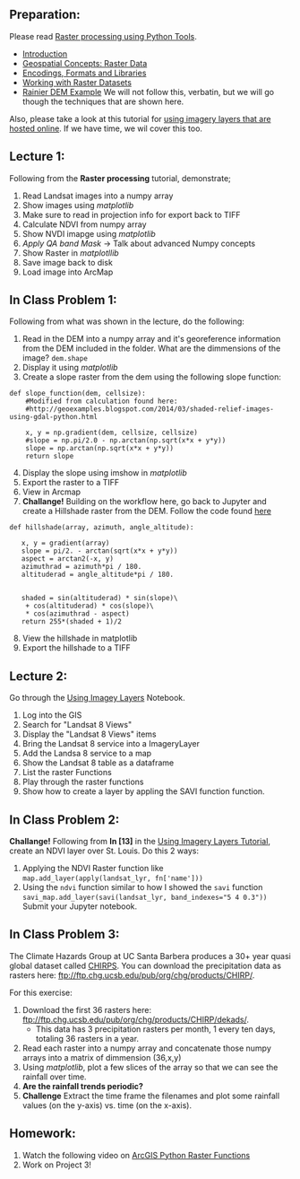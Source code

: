 ## Preparation:
Please read [Raster processing using Python Tools](https://geohackweek.github.io/raster/).
- [Introduction](https://geohackweek.github.io/raster/01-introduction/)
- [Geospatial Concepts: Raster Data](https://geohackweek.github.io/raster/02-rasterconcepts/)
- [Encodings, Formats and Libraries](https://geohackweek.github.io/raster/03-encodingsandformats/)
- [Working with Raster Datasets](https://geohackweek.github.io/raster/04-workingwithrasters/)
- [Rainier DEM Example](https://geohackweek.github.io/raster/06-pygeotools_rainier/)
We will not follow this, verbatin, but we will go though the techniques that are shown here.

Also, please take a look at this tutorial for [using imagery layers that are hosted online](https://developers.arcgis.com/python/guide/using-imagery-layers/). If we have time, we wil cover this too.

## Lecture 1:
Following from the **Raster processing** tutorial, demonstrate;
1. Read Landsat images into a numpy array
2. Show images using *matplotlib*
3. Make sure to read in projection info for export back to TIFF
4. Calculate NDVI from numpy array
5. Show NVDI imapge using *matplotlib*
6. *Apply QA band Mask* -> Talk about advanced Numpy concepts
7. Show Raster in *matplotllib*
8. Save image back to disk
9. Load image into ArcMap

## In Class Problem 1:
Following from what was shown in the lecture, do the following:
1. Read in the DEM into a numpy array and it's georeference information from the DEM included in the folder. What are the dimmensions of the image? ```dem.shape```
2. Display it using *matplotlib*
3. Create a slope raster from the dem using the following slope function:
```
def slope_function(dem, cellsize):
    #Modified from calculation found here:
    #http://geoexamples.blogspot.com/2014/03/shaded-relief-images-using-gdal-python.html

    x, y = np.gradient(dem, cellsize, cellsize)
    #slope = np.pi/2.0 - np.arctan(np.sqrt(x*x + y*y))
    slope = np.arctan(np.sqrt(x*x + y*y))
    return slope
 ```
 4. Display the slope using imshow in *matplotlib*
 5. Export the raster to a TIFF
 6. View in Arcmap
 7. **Challange!** Building on the workflow here, go back to Jupyter and create a Hillshade raster from the DEM. Follow the code found [here](https://github.com/rveciana/geoexamples/blob/master/python/shaded_relief/hillshade.py)
 ```
 def hillshade(array, azimuth, angle_altitude): 
    
    x, y = gradient(array)
    slope = pi/2. - arctan(sqrt(x*x + y*y))
    aspect = arctan2(-x, y)
    azimuthrad = azimuth*pi / 180.
    altituderad = angle_altitude*pi / 180.
     
 
    shaded = sin(altituderad) * sin(slope)\
     + cos(altituderad) * cos(slope)\
     * cos(azimuthrad - aspect)
    return 255*(shaded + 1)/2
 ```
 8. View the hillshade in matplotlib
 9. Export the hillshade to a TIFF
 
## Lecture 2:
Go through the [Using Imagey Layers](https://developers.arcgis.com/python/guide/using-imagery-layers/) Notebook.
1. Log into the GIS
2. Search for "Landsat 8 Views"
3. Display the "Landsat 8 Views" items
4. Bring the Landsat 8 service into a ImageryLayer
5. Add the Landsa 8 service to a map
6. Show the Landsat 8 table as a dataframe
7. List the raster Functions
8. Play through the raster functions
9. Show how to create a layer by appling the SAVI function function.
 
## In Class Problem 2:
**Challange!** Following from **In [13]** in the [Using Imagery Layers Tutorial](https://developers.arcgis.com/python/guide/using-imagery-layers/), create an NDVI layer over St. Louis. Do this 2 ways:
1. Applying the NDVI Raster function like ```map.add_layer(apply(landsat_lyr, fn['name']))```
2. Using the ```ndvi``` function similar to how I showed the ```savi``` function ```savi_map.add_layer(savi(landsat_lyr, band_indexes="5 4 0.3"))```
Submit your Jupyter notebook.

## In Class Problem 3:
The Climate Hazards Group at UC Santa Barbera produces a 30+ year quasi global dataset called [CHIRPS](http://chg.geog.ucsb.edu/data/chirps/). You can download the precipitation data as rasters here: ftp://ftp.chg.ucsb.edu/pub/org/chg/products/CHIRP/. 

For this exercise:
1. Download the first 36 rasters here: ftp://ftp.chg.ucsb.edu/pub/org/chg/products/CHIRP/dekads/. 
    - This data has 3 precipitation rasters per month, 1 every ten days, totaling 36 rasters in a year. 
2. Read each raster into a numpy array and concatenate those numpy arrays into a matrix of dimmension (36,x,y)
3. Using *matplotlib*, plot a few slices of the array so that we can see the rainfall over time.
4. **Are the rainfall trends periodic?**
5. **Challenge** Extract the time frame the filenames and plot some rainfall values (on the y-axis) vs. time (on the x-axis).

## Homework:
1. Watch the following video on [ArcGIS Python Raster Functions](https://www.youtube.com/watch?v=OgwnKRrVHN0)
2. Work on Project 3!
